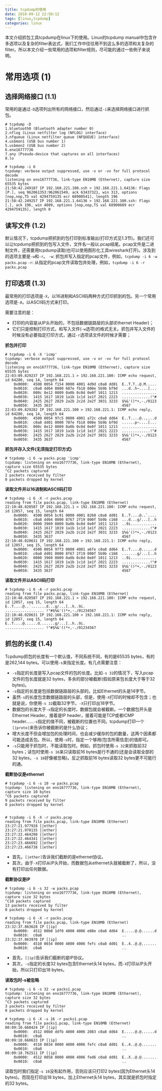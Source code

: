 ```yaml
---
title: tcpdump的使用 
date: 2018-09-12 22:50:12
tags: [linux,tcpdump]
categories: linux
---
```


本文介绍抓包工具tcpdump在linux下的使用。Linux的tcpdump manual中包含许多选项以及复杂的filter表达式，我们工作中往往用不到这么多的选项和太复杂的filter。所以本文介绍一些常用的选项和filter规则，尽可能的通过一些例子来说明。

<!-- more -->

# 常用选项 (1)

## 选择网络接口 (1.1)
常用的是通过`-D`选项列出所有的网络接口，然后通过`-i`来选择网络接口进行抓包。

```
# tcpdump -D
1.bluetooth0 (Bluetooth adapter number 0)
2.nflog (Linux netfilter log (NFLOG) interface)
3.nfqueue (Linux netfilter queue (NFQUEUE) interface)
4.usbmon1 (USB bus number 1)
5.usbmon2 (USB bus number 2)
6.eno16777736
7.any (Pseudo-device that captures on all interfaces)
8.lo

# tcpdump -i 6 
tcpdump: verbose output suppressed, use -v or -vv for full protocol decode
listening on eno16777736, link-type EN10MB (Ethernet), capture size 65535 bytes
21:58:42.249107 IP 192.168.221.100.ssh > 192.168.221.1.64136: Flags [P.], seq 962061353:962061549, ack 63437321, win 313, options [nop,nop,TS val 4294759135 ecr 68900541], length 196
21:58:42.249257 IP 192.168.221.1.64136 > 192.168.221.100.ssh: Flags [.], ack 196, win 4089, options [nop,nop,TS val 68900689 ecr 4294759135], length 0
```

## 读写文件 (1.2)

默认情况下，tcpdump把抓到的包打印到标准输出(打印方式见1.3节)。我们还可以让tcpdump把抓到的包写入文件，文件名一般以.pcap结尾。pcap文件是二进制文件，还需要用tcpdump读取(也可以使用图形化工具wireshark打开)。涉及到的选项主要是`-w`和`-r`。
`-w`: 抓包并写入指定的pcap文件，例如，`tcpdump -i 6 -w packs.pcap`
`-r`: 从指定的pcap文件读取包并处理，例如，`tcpdump -i 6 -r packs.pcap`

## 打印选项 (1.3)

最常用的打印选项是`-X`，以16进制和ASCII码两种方式打印抓到的包。另一个常用选项是`-A`，以ASCII码方式来打印。

需要注意的是：

* 打印的内容是从IP头开始的，不包括数据链路层的头部(Ethernet Header)；
* 它们只是控制打印方式，和写入文件(`-w`选项)的格式无关。抓包并写入文件的时候没有必要指定打印方式，通过`-r`选项读文件的时候才需要；

**抓包并打印**

```
# tcpdump -i 6 -X 'icmp'
tcpdump: verbose output suppressed, use -v or -vv for full protocol decode
listening on eno16777736, link-type EN10MB (Ethernet), capture size 65535 bytes
22:03:09.829237 IP 192.168.221.1 > 192.168.221.100: ICMP echo request, id 64280, seq 14, length 64
    0x0000:  4500 0054 f154 0000 4001 4d9d c0a8 dd01  E..T.T..@.M.....
    0x0010:  c0a8 dd64 0800 687e fb18 000e 5b9b bf9d  ...d..h~....[...
    0x0020:  000c 8e12 0809 0a0b 0c0d 0e0f 1011 1213  ................
    0x0030:  1415 1617 1819 1a1b 1c1d 1e1f 2021 2223  .............!"#
    0x0040:  2425 2627 2829 2a2b 2c2d 2e2f 3031 3233  $%&'()*+,-./0123
    0x0050:  3435 3637                                4567
22:03:09.829282 IP 192.168.221.100 > 192.168.221.1: ICMP echo reply, id 64280, seq 14, length 64
    0x0000:  4500 0054 97c5 0000 4001 a72c c0a8 dd64  E..T....@..,...d
    0x0010:  c0a8 dd01 0000 707e fb18 000e 5b9b bf9d  ......p~....[...
    0x0020:  000c 8e12 0809 0a0b 0c0d 0e0f 1011 1213  ................
    0x0030:  1415 1617 1819 1a1b 1c1d 1e1f 2021 2223  .............!"#
    0x0040:  2425 2627 2829 2a2b 2c2d 2e2f 3031 3233  $%&'()*+,-./0123
    0x0050:  3435 3637                                4567
```

**抓包并存入文件(无须指定打印方式)**

```
# tcpdump -i 6 -w packs.pcap 'icmp'
tcpdump: listening on eno16777736, link-type EN10MB (Ethernet), capture size 65535 bytes
^C2 packets captured
2 packets received by filter
0 packets dropped by kernel
```

**读取文件并以16进制和ASCII码打印**

```
# tcpdump -i 6 -X -r packs.pcap
reading from file packs.pcap, link-type EN10MB (Ethernet)
22:10:48.020587 IP 192.168.221.1 > 192.168.221.100: ICMP echo request, id 12057, seq 15, length 64
    0x0000:  4500 0054 bc91 0000 4001 8260 c0a8 dd01  E..T....@..`....
    0x0010:  c0a8 dd64 0800 8767 2f19 000f 5b9b c168  ...d...g/...[..h
    0x0020:  0000 3969 0809 0a0b 0c0d 0e0f 1011 1213  ..9i............
    0x0030:  1415 1617 1819 1a1b 1c1d 1e1f 2021 2223  .............!"#
    0x0040:  2425 2627 2829 2a2b 2c2d 2e2f 3031 3233  $%&'()*+,-./0123
    0x0050:  3435 3637                                4567
22:10:48.020631 IP 192.168.221.100 > 192.168.221.1: ICMP echo reply, id 12057, seq 15, length 64
    0x0000:  4500 0054 97f3 0000 4001 a6fe c0a8 dd64  E..T....@......d
    0x0010:  c0a8 dd01 0000 8f67 2f19 000f 5b9b c168  .......g/...[..h
    0x0020:  0000 3969 0809 0a0b 0c0d 0e0f 1011 1213  ..9i............
    0x0030:  1415 1617 1819 1a1b 1c1d 1e1f 2021 2223  .............!"#
    0x0040:  2425 2627 2829 2a2b 2c2d 2e2f 3031 3233  $%&'()*+,-./0123
    0x0050:  3435 3637                                4567
```

**读取文件并以ASCII码打印**

```
# tcpdump -i 6 -A -r packs.pcap
reading from file packs.pcap, link-type EN10MB (Ethernet)
22:10:48.020587 IP 192.168.221.1 > 192.168.221.100: ICMP echo request, id 12057, seq 15, length 64
E..T....@..`.......d...g/...[..h..9i.	
.................. !"#$%&'()*+,-./01234567
22:10:48.020631 IP 192.168.221.100 > 192.168.221.1: ICMP echo reply, id 12057, seq 15, length 64
E..T....@......d.......g/...[..h..9i.	
.................. !"#$%&'()*+,-./01234567
```

## 抓包的长度 (1.4)

Tcpdump抓包的长度有一个默认值，不同系统不同，有的是65535 bytes，有的是262,144 bytes。可以使用`-s`来指定长度。有几点需要注意：

* `-s`指定的长度是写入pcap文件的包的长度。比如`-s 32`的情况下，写入pcap文件的包长度就是32 bytes，多余的部分被截断(假如原来包长度大于等于32 bytes)。
* `-s`指定的长度是包括数据链路层的头部的。比如Ethernet的头是14字节。
* 虽然`-s`的长度包含数据链路层的头部，但是，使用`-X`打印的时候却不包含；也就是说，你使用`-s 32`截取32字节，`-X`只打印出18字节。 
* 数据包的长度大于`-s`指定的长度时，数据包就会被截断。一个数据包开头是Ethernet Header，接着是IP header，接着可能是TCP或者ICMP header……`-s`指定的值不同，被截断的位置也不同。tcpdump打印一个`[|proto]`来告诉你被截断的是什么协议；
* 增大长度不但会增加包的处理时间，也会减少缓存的包的数量，这两个因素都可能造成丢包。所以，使用`-s`时，指定一个够用(包含所需信息)的值即可。
* `-s`只能用于抓包时，不能读取包时。例如，抓包时使用`-s 32`来抓取前32 bytes；读包时使用`-s 16`来只读取前16 bytes是行不通的(还是会读取全部的32 bytes，`-s 16`好像被忽略)。反之抓取前16 bytes读取32 bytes更不可能行的通。


**截断协议是ethernet**
```
# tcpdump -i 6 -s 10 -w packs.pcap 
tcpdump: listening on eno16777736, link-type EN10MB (Ethernet), capture size 10 bytes
^C6 packets captured
9 packets received by filter
0 packets dropped by kernel


# tcpdump -i 6 -X -r packs.pcap 
reading from file packs.pcap, link-type EN10MB (Ethernet)
23:27:21.977928 [|ether]
23:27:21.978135 [|ether]
23:27:22.464298 [|ether]
23:27:22.464341 [|ether]
23:27:23.466692 [|ether]
23:27:23.466738 [|ether]
```

* 首先，`[|ether]`告诉我们截断的是ethernet协议。
* 其次，由于`-X`打印从IP头开始，而数据包从ethernet头就被截断了，所以，没有打印出任何数据。


**截断协议是IP**

```
# tcpdump -i 6 -s 32 -w packs.pcap 
tcpdump: listening on eno16777736, link-type EN10MB (Ethernet), capture size 32 bytes
^C10 packets captured
13 packets received by filter
0 packets dropped by kernel

# tcpdump -i 6 -X -r packs.pcap 
reading from file packs.pcap, link-type EN10MB (Ethernet)
23:32:37.863628 IP [|ip]
    0x0000:  4512 00b0 1df0 4000 4006 e08e c0a8 dd64  E.....@.@......d
    0x0010:  c0a8                                     ..
23:32:37.863970 IP [|ip]
    0x0000:  4510 0034 0000 4000 4006 fefc c0a8 dd01  E..4..@.@.......
    0x0010:  c0a8                                     ..
```

* 首先，`[|ip]`告诉我们截断的是IP协议。
* 其次，`-s`指定的长度32 bytes包含Ethernet头14 bytes，而`-X`打印从IP头开始，所以只打印出18 bytes。

**读取包时-s被忽略**

```
# tcpdump -i 6 -s 32 -w packs1.pcap 
tcpdump: listening on eno16777736, link-type EN10MB (Ethernet), capture size 32 bytes
^C3 packets captured
3 packets received by filter
0 packets dropped by kernel

# tcpdump -i 6 -X -s 16 -r packs1.pcap 
reading from file packs1.pcap, link-type EN10MB (Ethernet)
00:09:10.660424 IP [|ip]
	0x0000:  4512 00b0 ddfb 4000 4006 2083 c0a8 dd64  E.....@.@......d
	0x0010:  c0a8                                     ..
00:09:10.660633 IP [|ip]
	0x0000:  4510 0034 0000 4000 4006 fefc c0a8 dd01  E..4..@.@.......
	0x0010:  c0a8                                     ..
00:09:18.762511 IP [|ip]
	0x0000:  4512 0058 0000 4000 4006 fed6 c0a8 dd01  E..X..@.@.......
	0x0010:  c0a8                                     ..

```

读取包时我们指定`-s 16`没有起作用，否则应该只打印2 bytes(因为Ethernet头14 bytes)。而现在打印出18 bytes，加上Ethernet头14 bytes，其实就是抓包时指定的32 bytes。
